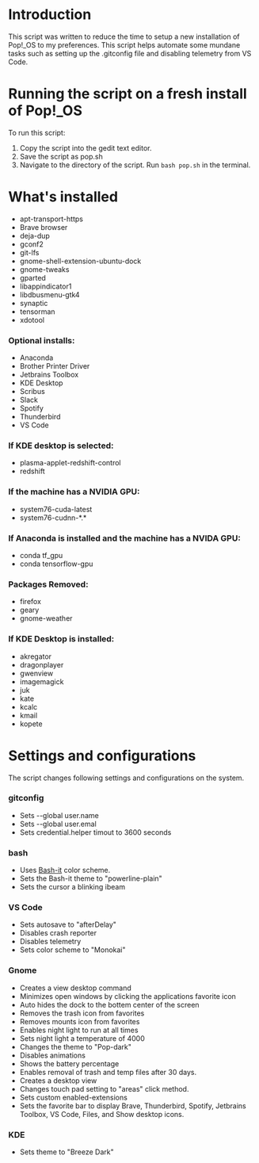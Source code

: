 # Introduction
This script was written to reduce the time to setup a new installation of Pop!_OS to my preferences.  This script helps automate some mundane tasks such as setting up the .gitconfig file and disabling telemetry from VS Code. 

# Running the script on a fresh install of Pop!_OS
To run this script:

1. Copy the script into the gedit text editor.
2. Save the script as pop.sh
3. Navigate to the directory of the script.  Run `bash pop.sh` in the terminal.

# What's installed
* apt-transport-https 
* Brave browser
* deja-dup
* gconf2 
* git-lfs 
* gnome-shell-extension-ubuntu-dock
* gnome-tweaks 
* gparted
* libappindicator1 
* libdbusmenu-gtk4  
* synaptic 
* tensorman 
* xdotool

### Optional installs:
* Anaconda
* Brother Printer Driver
* Jetbrains Toolbox
* KDE Desktop
* Scribus
* Slack
* Spotify
* Thunderbird
* VS Code


### If KDE desktop is selected:
* plasma-applet-redshift-control
* redshift

### If the machine has a NVIDIA GPU:
* system76-cuda-latest
* system76-cudnn-\*.\*

### If Anaconda is installed and the machine has a NVIDA GPU:
* conda tf_gpu
* conda tensorflow-gpu

### Packages Removed:
* firefox 
* geary
* gnome-weather 

### If KDE Desktop is installed:
* akregator
* dragonplayer
* gwenview
* imagemagick
* juk
* kate
* kcalc
* kmail
* kopete


# Settings and configurations
The script changes following settings and configurations on the system.

### gitconfig
* Sets --global user.name
* Sets --global user.emal
* Sets credential.helper timout to 3600 seconds

### bash
* Uses [Bash-it](https://github.com/Bash-it/bash-it) color scheme.
* Sets the Bash-it theme to "powerline-plain"
* Sets the cursor a blinking ibeam

### VS Code
* Sets autosave to "afterDelay"
* Disables crash reporter
* Disables telemetry
* Sets color scheme to "Monokai"

### Gnome
* Creates a view desktop command
* Minimizes open windows by clicking the applications favorite icon
* Auto hides the dock to the bottem center of the screen
* Removes the trash icon from favorites
* Removes mounts icon from favorites
* Enables night light to run at all times
* Sets night light a temperature of 4000
* Changes the theme to "Pop-dark"
* Disables animations
* Shows the battery percentage
* Enables removal of trash and temp files after 30 days.
* Creates a desktop view
* Changes touch pad setting to "areas" click method.
* Sets custom enabled-extensions
* Sets the favorite bar to display Brave, Thunderbird, Spotify, Jetbrains Toolbox, VS Code, Files, and Show desktop icons.

### KDE
* Sets theme to "Breeze Dark"
